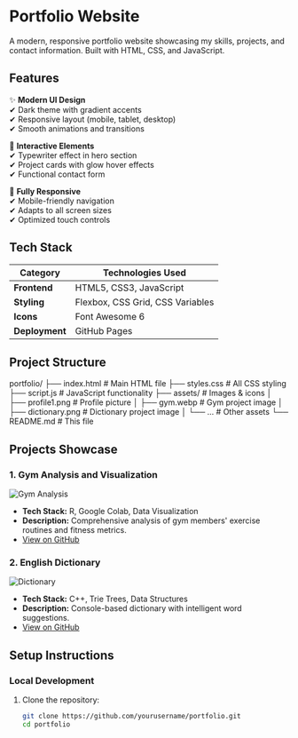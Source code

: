 # Portfolio Website

A modern, responsive portfolio website showcasing my skills, projects, and contact information. Built with HTML, CSS, and JavaScript.

## Features

✨ **Modern UI Design**  
✔ Dark theme with gradient accents  
✔ Responsive layout (mobile, tablet, desktop)  
✔ Smooth animations and transitions  

🚀 **Interactive Elements**  
✔ Typewriter effect in hero section  
✔ Project cards with glow hover effects  
✔ Functional contact form  

📱 **Fully Responsive**  
✔ Mobile-friendly navigation  
✔ Adapts to all screen sizes  
✔ Optimized touch controls  

## Tech Stack

| Category       | Technologies Used |
|----------------|-------------------|
| **Frontend**   | HTML5, CSS3, JavaScript |
| **Styling**    | Flexbox, CSS Grid, CSS Variables |
| **Icons**      | Font Awesome 6 |
| **Deployment** | GitHub Pages |

## Project Structure
portfolio/
├── index.html # Main HTML file
├── styles.css # All CSS styling
├── script.js # JavaScript functionality
├── assets/ # Images & icons
│ ├── profile1.png # Profile picture
│ ├── gym.webp # Gym project image
│ ├── dictionary.png # Dictionary project image
│ └── ... # Other assets
└── README.md # This file
## Projects Showcase

### 1. Gym Analysis and Visualization
![Gym Analysis](https://via.placeholder.com/400x225?text=Gym+Analysis)
- **Tech Stack:** R, Google Colab, Data Visualization
- **Description:** Comprehensive analysis of gym members' exercise routines and fitness metrics.
- [View on GitHub](https://github.com/Sharazsony/Gym-Analysis-and-Tracking)

### 2. English Dictionary
![Dictionary](https://via.placeholder.com/400x225?text=English+Dictionary)
- **Tech Stack:** C++, Trie Trees, Data Structures
- **Description:** Console-based dictionary with intelligent word suggestions.
- [View on GitHub](https://github.com/yourusername/dictionary-project)

## Setup Instructions

### Local Development
1. Clone the repository:
   ```bash
   git clone https://github.com/yourusername/portfolio.git
   cd portfolio
